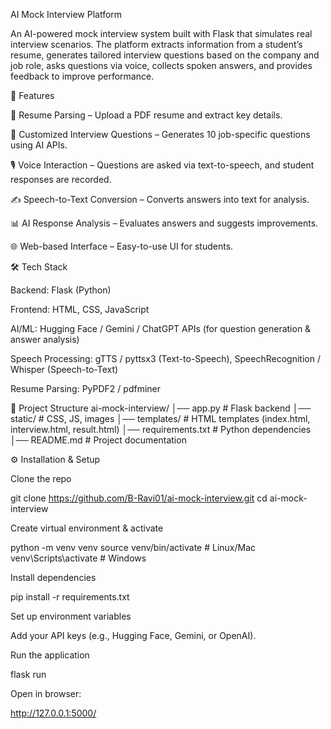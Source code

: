 AI Mock Interview Platform

An AI-powered mock interview system built with Flask that simulates real interview scenarios. The platform extracts information from a student’s resume, generates tailored interview questions based on the company and job role, asks questions via voice, collects spoken answers, and provides feedback to improve performance.

🚀 Features

📄 Resume Parsing – Upload a PDF resume and extract key details.

🎯 Customized Interview Questions – Generates 10 job-specific questions using AI APIs.

🎙 Voice Interaction – Questions are asked via text-to-speech, and student responses are recorded.

✍ Speech-to-Text Conversion – Converts answers into text for analysis.

📊 AI Response Analysis – Evaluates answers and suggests improvements.

🌐 Web-based Interface – Easy-to-use UI for students.

🛠 Tech Stack

Backend: Flask (Python)

Frontend: HTML, CSS, JavaScript

AI/ML: Hugging Face / Gemini / ChatGPT APIs (for question generation & answer analysis)

Speech Processing: gTTS / pyttsx3 (Text-to-Speech), SpeechRecognition / Whisper (Speech-to-Text)

Resume Parsing: PyPDF2 / pdfminer

📂 Project Structure
ai-mock-interview/
│── app.py              # Flask backend
│── static/             # CSS, JS, images
│── templates/          # HTML templates (index.html, interview.html, result.html)
│── requirements.txt    # Python dependencies
│── README.md           # Project documentation

⚙️ Installation & Setup

Clone the repo

git clone https://github.com/B-Ravi01/ai-mock-interview.git
cd ai-mock-interview


Create virtual environment & activate

python -m venv venv
source venv/bin/activate   # Linux/Mac
venv\Scripts\activate      # Windows


Install dependencies

pip install -r requirements.txt


Set up environment variables

Add your API keys (e.g., Hugging Face, Gemini, or OpenAI).

Run the application

flask run


Open in browser:

http://127.0.0.1:5000/
